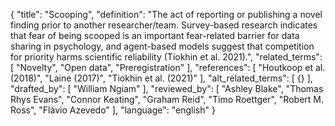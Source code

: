 {
  "title": "Scooping",
  "definition": "The act of reporting or publishing a novel finding prior to another researcher/team. Survey-based research indicates that fear of being scooped is an important fear-related barrier for data sharing in psychology, and agent-based models suggest that competition for priority harms scientific reliability (Tiokhin et al. 2021).",
  "related_terms": [
    "Novelty",
    "Open data",
    "Preregistration"
  ],
  "references": [
    "Houtkoop et al. (2018)",
    "Laine (2017)",
    "Tiokhin et al. (2021)"
  ],
  "alt_related_terms": [
    {}
  ],
  "drafted_by": [
    "William Ngiam"
  ],
  "reviewed_by": [
    "Ashley Blake",
    "Thomas Rhys Evans",
    "Connor Keating",
    "Graham Reid",
    "Timo Roettger",
    "Robert M. Ross",
    "Flávio Azevedo"
  ],
  "language": "english"
}
